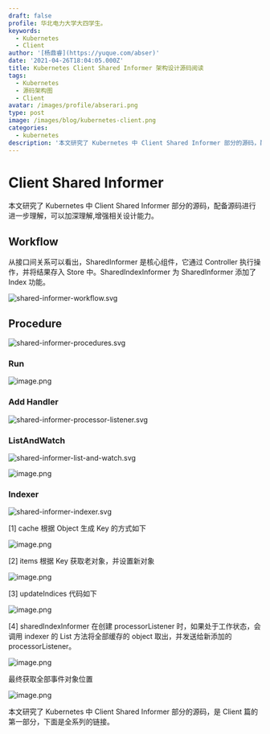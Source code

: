 ```yaml
---
draft: false
profile: 华北电力大学大四学生。
keywords:
  - Kubernetes
  - Client
author: '[杨鼎睿](https://yuque.com/abser)'
date: '2021-04-26T18:04:05.000Z'
title: Kubernetes Client Shared Informer 架构设计源码阅读
tags:
  - Kubernetes
  - 源码架构图
  - Client
avatar: /images/profile/abserari.png
type: post
image: /images/blog/kubernetes-client.png
categories:
  - kubernetes
description: '本文研究了 Kubernetes 中 Client Shared Informer 部分的源码，配备源码进行进一步理解，可以加深理解,增强相关设计能力。'
---
```


# Client Shared Informer

本文研究了 Kubernetes 中 Client Shared Informer 部分的源码，配备源码进行进一步理解，可以加深理解,增强相关设计能力。

## Workflow

从接口间关系可以看出，SharedInformer 是核心组件，它通过 Controller 执行操作，并将结果存入 Store 中。SharedIndexInformer 为 SharedInformer 添加了 Index 功能。

![shared-informer-workflow.svg](../.gitbook/assets/1%20%284%29.png)

## Procedure

![shared-informer-procedures.svg](../.gitbook/assets/procedure.svg)

### Run

![image.png](../.gitbook/assets/3%20%284%29.png)

### Add Handler

![shared-informer-processor-listener.svg](../.gitbook/assets/4%20%284%29.png)

### ListAndWatch

![shared-informer-list-and-watch.svg](../.gitbook/assets/5%20%286%29.png)

![image.png](../.gitbook/assets/6%20%286%29.png)

### Indexer

![shared-informer-indexer.svg](../.gitbook/assets/7%20%288%29.png)

\[1\] cache 根据 Object 生成 Key 的方式如下

![image.png](../.gitbook/assets/8%20%286%29.png)

\[2\] items 根据 Key 获取老对象，并设置新对象

![image.png](../.gitbook/assets/9%20%285%29.png)

\[3\] updateIndices 代码如下

![image.png](../.gitbook/assets/10%20%283%29.png)

\[4\] sharedIndexInformer 在创建 processorListener 时，如果处于工作状态，会调用 indexer 的 List 方法将全部缓存的 object 取出，并发送给新添加的 processorListener。

![image.png](../.gitbook/assets/11%20%283%29.png)

最终获取全部事件对象位置

![image.png](../.gitbook/assets/12%20%282%29.png)

本文研究了 Kubernetes 中 Client Shared Informer 部分的源码，是 Client 篇的第一部分，下面是全系列的链接。

